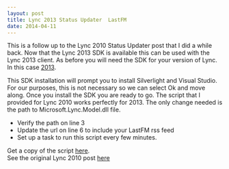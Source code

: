 ```yaml
---
layout: post
title: Lync 2013 Status Updater  LastFM
date: 2014-04-11
---
```


This is a follow up to the Lync 2010 Status Updater post that I did a while back.  Now that the Lync 2013 SDK is available this can be used with the Lync 2013 client.  As before you will need the SDK for your version of Lync.  In this case [2013](http://www.microsoft.com/en-us/download/details.aspx?id=36824).  

This SDK installation will prompt you to install Silverlight and Visual Studio.  For our purposes, this is not necessary so we can select Ok and move along.  Once you install the SDK you are ready to go. The script that I provided for Lync 2010 works perfectly for 2013.  The only change needed is the path to Microsoft.Lync.Model.dll file.  

- Verify the path on line 3
- Update the url on line 6 to include your LastFM rss feed
- Set up a task to run this script every few minutes.  

Get a copy of the script <a href="https://app.box.com/s/iibq1niay8hxpqkf41ls" target="_blank">here</a>.  
See the original Lync 2010 post [here](http://tech.brookins.info/2013/02/10/Lync-2010-Status-Updater--LastFM.html")
